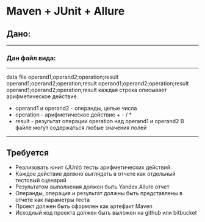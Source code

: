 # Maven + JUnit + Allure #
## Дано: ##
***
### Дан файл вида: ###
***
data file
operand1;operand2;operation;result
operand1;operand2;operation;result
operand1;operand2;operation;result
operand1;operand2;operation;result
каждая строка описывает арифметическое действие. 
*	operand1 и operand2 - операнды, целые числа
*	operation - арифметическое действие + - / *
*	result - результат операции operation над operand1 и operand2
В файле могут содержаться любые значения полей
***
## Требуется ##
*	Реализовать юнит (JUnit) тесты арифметических действий.
*	Каждое действие должно выглядеть в отчете как отдельный тестовый сценарий
*	Результатом выполнения должен быть Yandex.Allure отчет
*	Операнды, операция и результат должны быть представлены в отчете как параметры теста
*	Проект должен быть оформлен как артефакт Maven
*	Исходный код проекта должен быть выложен на github или bitbucket
